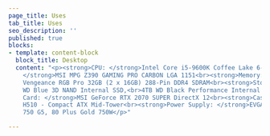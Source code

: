 ```yaml
---
page_title: Uses
tab_title: Uses
seo_description: ''
published: true
blocks:
- template: content-block
  block_title: Desktop
  content: "<p><strong>CPU: </strong>Intel Core i5-9600K Coffee Lake 6-Core 3.7 GHz<br><strong>Motherboard:
    </strong>MSI MPG Z390 GAMING PRO CARBON LGA 1151<br><strong>Memory: </strong>CORSAIR
    Vengeance RGB Pro 32GB (2 x 16GB) 288-Pin DDR4 SDRAM<br><strong>Storage: </strong>250GB
    WD Blue 3D NAND Internal SSD,<br>4TB WD Black Performance Internal Hard Drive<br><strong>Video
    Card: </strong>MSI GeForce RTX 2070 SUPER DirectX 12<br><strong>Case: </strong>NZXT
    H510 - Compact ATX Mid-Tower<br><strong>Power Supply: </strong>EVGA SuperNOVA
    750 G5, 80 Plus Gold 750W</p>"

---
```

